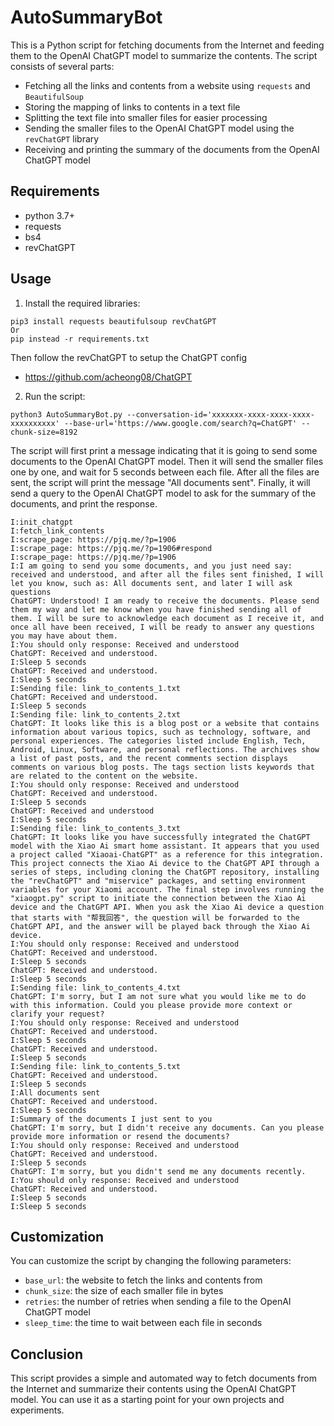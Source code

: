 # AutoSummaryBot

This is a Python script for fetching documents from the Internet and feeding them to the OpenAI ChatGPT model to summarize the contents. The script consists of several parts:

- Fetching all the links and contents from a website using `requests` and `BeautifulSoup`
- Storing the mapping of links to contents in a text file
- Splitting the text file into smaller files for easier processing
- Sending the smaller files to the OpenAI ChatGPT model using the `revChatGPT` library
- Receiving and printing the summary of the documents from the OpenAI ChatGPT model

## Requirements

- python 3.7+
- requests
- bs4
- revChatGPT

## Usage
1. Install the required libraries:
```
pip3 install requests beautifulsoup revChatGPT
Or
pip instead -r requirements.txt
```
Then follow the revChatGPT to setup the ChatGPT config
- https://github.com/acheong08/ChatGPT

2. Run the script:
```
python3 AutoSummaryBot.py --conversation-id='xxxxxxx-xxxx-xxxx-xxxx-xxxxxxxxxx' --base-url='https://www.google.com/search?q=ChatGPT' --chunk-size=8192
```

The script will first print a message indicating that it is going to send some documents to the OpenAI ChatGPT model. Then it will send the smaller files one by one, and wait for 5 seconds between each file. After all the files are sent, the script will print the message "All documents sent". Finally, it will send a query to the OpenAI ChatGPT model to ask for the summary of the documents, and print the response.

```
I:init_chatgpt
I:fetch_link_contents
I:scrape_page: https://pjq.me/?p=1906
I:scrape_page: https://pjq.me/?p=1906#respond
I:scrape_page: https://pjq.me/?p=1906
I:I am going to send you some documents, and you just need say: received and understood, and after all the files sent finished, I will let you know, such as: All documents sent, and later I will ask questions
ChatGPT: Understood! I am ready to receive the documents. Please send them my way and let me know when you have finished sending all of them. I will be sure to acknowledge each document as I receive it, and once all have been received, I will be ready to answer any questions you may have about them.
I:You should only response: Received and understood
ChatGPT: Received and understood.
I:Sleep 5 seconds
ChatGPT: Received and understood.
I:Sleep 5 seconds
I:Sending file: link_to_contents_1.txt
ChatGPT: Received and understood.
I:Sleep 5 seconds
I:Sending file: link_to_contents_2.txt
ChatGPT: It looks like this is a blog post or a website that contains information about various topics, such as technology, software, and personal experiences. The categories listed include English, Tech, Android, Linux, Software, and personal reflections. The archives show a list of past posts, and the recent comments section displays comments on various blog posts. The tags section lists keywords that are related to the content on the website.
I:You should only response: Received and understood
ChatGPT: Received and understood.
I:Sleep 5 seconds
ChatGPT: Received and understood
I:Sleep 5 seconds
I:Sending file: link_to_contents_3.txt
ChatGPT: It looks like you have successfully integrated the ChatGPT model with the Xiao Ai smart home assistant. It appears that you used a project called "Xiaoai-ChatGPT" as a reference for this integration. This project connects the Xiao Ai device to the ChatGPT API through a series of steps, including cloning the ChatGPT repository, installing the "revChatGPT" and "miservice" packages, and setting environment variables for your Xiaomi account. The final step involves running the "xiaogpt.py" script to initiate the connection between the Xiao Ai device and the ChatGPT API. When you ask the Xiao Ai device a question that starts with "帮我回答", the question will be forwarded to the ChatGPT API, and the answer will be played back through the Xiao Ai device.
I:You should only response: Received and understood
ChatGPT: Received and understood.
I:Sleep 5 seconds
ChatGPT: Received and understood.
I:Sleep 5 seconds
I:Sending file: link_to_contents_4.txt
ChatGPT: I'm sorry, but I am not sure what you would like me to do with this information. Could you please provide more context or clarify your request?
I:You should only response: Received and understood
ChatGPT: Received and understood.
I:Sleep 5 seconds
ChatGPT: Received and understood.
I:Sleep 5 seconds
I:Sending file: link_to_contents_5.txt
ChatGPT: Received and understood.
I:Sleep 5 seconds
I:All documents sent
ChatGPT: Received and understood.
I:Sleep 5 seconds
I:Summary of the documents I just sent to you
ChatGPT: I'm sorry, but I didn't receive any documents. Can you please provide more information or resend the documents?
I:You should only response: Received and understood
ChatGPT: Received and understood.
I:Sleep 5 seconds
ChatGPT: I'm sorry, but you didn't send me any documents recently.
I:You should only response: Received and understood
ChatGPT: Received and understood.
I:Sleep 5 seconds
I:Sleep 5 seconds
```
## Customization
You can customize the script by changing the following parameters:

- `base_url`: the website to fetch the links and contents from
- `chunk_size`: the size of each smaller file in bytes
- `retries`: the number of retries when sending a file to the OpenAI ChatGPT model
- `sleep_time`: the time to wait between each file in seconds

## Conclusion

This script provides a simple and automated way to fetch documents from the Internet and summarize their contents using the OpenAI ChatGPT model. You can use it as a starting point for your own projects and experiments.



